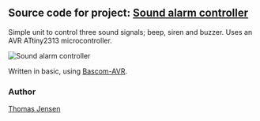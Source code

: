 ## Source code for project: [Sound alarm controller](https://uctrl.io/projects/avr-sound-alarm-control-unit-d4w2e4)

Simple unit to control three sound signals; beep, siren and buzzer. Uses an AVR ATtiny2313 microcontroller.

![Sound alarm controller](https://static.uctrl.net/imgs/041d41.jpeg)

Written in basic, using [Bascom-AVR](http://www.mcselec.com/).

### Author
[Thomas Jensen](https://uctrl.io/@hebron)
